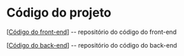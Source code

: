 # Código do projeto


[[Código do front-end](frontend)] -- repositório do código do front-end

[[Código do back-end](back)]  -- repositório do código do back-end

